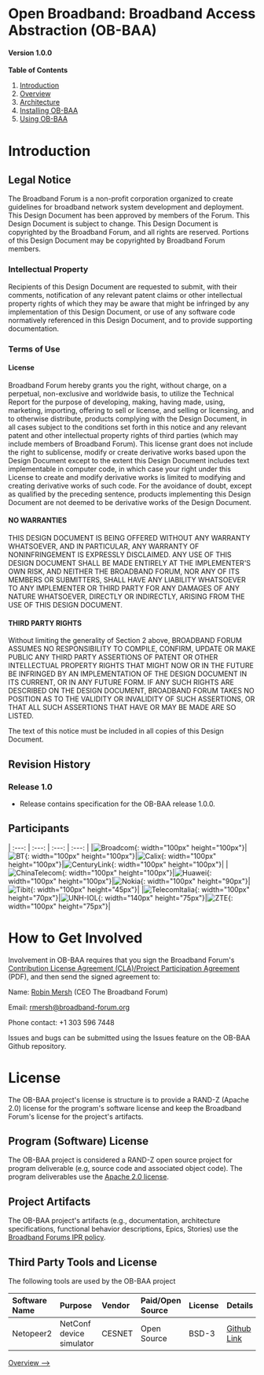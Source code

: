 <h1>Open Broadband: Broadband Access Abstraction (OB-BAA)</h1>
<h4>Version 1.0.0</h4>

**Table of Contents**

1. [Introduction](#introduction)
2. [Overview](./overview/)
3. [Architecture](./architecture/)
4. [Installing OB-BAA](./installing/)
5. [Using OB-BAA](./using/)

# Introduction

<a id="introduction" />

## Legal Notice

  The Broadband Forum is a non-profit corporation organized to create
  guidelines for broadband network system development and deployment.
  This Design Document has been approved by members of the Forum.
  This Design Document is subject to change.  This Design Document
  is copyrighted by the Broadband Forum, and all rights are reserved.
  Portions of this Design Document may be copyrighted by Broadband
  Forum members.

### Intellectual Property

  Recipients of this Design Document are requested to submit, with
  their comments, notification of any relevant patent claims or other
  intellectual property rights of which they may be aware that might
  be infringed by any implementation of this Design Document, or use
  of any software code normatively referenced in this Design Document,
  and to provide supporting documentation.

### Terms of Use

#### License

  Broadband Forum hereby grants you the right, without charge, on a
  perpetual, non-exclusive and worldwide basis, to utilize the Technical
  Report for the purpose of developing, making, having made, using,
  marketing, importing, offering to sell or license, and selling or
  licensing, and to otherwise distribute, products complying with the
  Design Document, in all cases subject to the conditions set forth
  in this notice and any relevant patent and other intellectual
  property rights of third parties (which may include members of
  Broadband Forum).  This license grant does not include the right to
  sublicense, modify or create derivative works based upon the
  Design Document except to the extent this Design Document includes
  text implementable in computer code, in which case your right under
  this License to create and modify derivative works is limited to
  modifying and creating derivative works of such code.  For the
  avoidance of doubt, except as qualified by the preceding sentence,
  products implementing this Design Document are not deemed to be
  derivative works of the Design Document.

#### NO WARRANTIES

  THIS DESIGN DOCUMENT IS BEING OFFERED WITHOUT ANY WARRANTY WHATSOEVER,
  AND IN PARTICULAR, ANY WARRANTY OF NONINFRINGEMENT IS EXPRESSLY
  DISCLAIMED. ANY USE OF THIS DESIGN DOCUMENT SHALL BE MADE ENTIRELY AT
  THE IMPLEMENTER'S OWN RISK, AND NEITHER THE BROADBAND FORUM, NOR ANY
  OF ITS MEMBERS OR SUBMITTERS, SHALL HAVE ANY LIABILITY WHATSOEVER TO
  ANY IMPLEMENTER OR THIRD PARTY FOR ANY DAMAGES OF ANY NATURE WHATSOEVER,
  DIRECTLY OR INDIRECTLY, ARISING FROM THE USE OF THIS DESIGN DOCUMENT.

#### THIRD PARTY RIGHTS

  Without limiting the generality of Section 2 above, BROADBAND FORUM
  ASSUMES NO RESPONSIBILITY TO COMPILE, CONFIRM, UPDATE OR MAKE PUBLIC
  ANY THIRD PARTY ASSERTIONS OF PATENT OR OTHER INTELLECTUAL PROPERTY
  RIGHTS THAT MIGHT NOW OR IN THE FUTURE BE INFRINGED BY AN IMPLEMENTATION
  OF THE DESIGN DOCUMENT IN ITS CURRENT, OR IN ANY FUTURE FORM. IF ANY
  SUCH RIGHTS ARE DESCRIBED ON THE DESIGN DOCUMENT, BROADBAND FORUM
  TAKES NO POSITION AS TO THE VALIDITY OR INVALIDITY OF SUCH ASSERTIONS,
  OR THAT ALL SUCH ASSERTIONS THAT HAVE OR MAY BE MADE ARE SO LISTED.

  The text of this notice must be included in all copies of this
  Design Document.

## Revision History

### Release 1.0

* Release contains specification for the OB-BAA release 1.0.0.


## Participants

| :---: | :---: | :---: | :---: |
|![Broadcom](assets/img/broadcom.png){: width="100px" height="100px"}|![BT](assets/img/bt.png){: width="100px" height="100px"}|![Calix](assets/img/calix.png){: width="100px" height="100px"}|![CenturyLink](assets/img/centurylink.jpg){: width="100px" height="100px"}|
|![ChinaTelecom](assets/img/china-telecom-logo.jpg){: width="100px" height="100px"}|![Huawei](assets/img/huawei.jpg){: width="100px" height="100px"}|![Nokia](assets/img/nokia.png){: width="100px" height="90px"}|![Tibit](assets/img/tibit.png){: width="100px" height="45px"}|
|![TelecomItalia](assets/img/tim.png){: width="100px" height="70px"}|![UNH-IOL](assets/img/iol.png){: width="140px" height="75px"}|![ZTE](assets/img/zte_logo_en.png){: width="100px" height="75px"}|

How to Get Involved
===================

Involvement in OB-BAA requires that you sign the Broadband Forum\'s
[Contribution License Agreement (CLA)/Project Participation
Agreement](https://wiki.broadband-forum.org/download/attachments/37193235/OB-BAA%20CLA%2013Dec2017.pdf?version=1&modificationDate=1516308789992&api=v2)
(PDF), and then send the signed agreement to:

Name: [Robin
Mersh](https://wiki.broadband-forum.org/display/~rmersh@broadband-forum.org)
(CEO The Broadband Forum)

Email: <rmersh@broadband-forum.org>

Phone contact: +1 303 596 7448

Issues and bugs can be submitted using the Issues feature on the OB-BAA
Github repository.

License
=======

The OB-BAA project\'s license is structure is to provide a RAND-Z (Apache 2.0) license for the program\'s
software license and keep the Broadband Forum's license for the project\'s artifacts.

Program (Software) License
-------------------------- 

The OB-BAA project is considered a RAND-Z open source project for
program deliverable (e.g, source code and associated object code). The
program deliverables use the [Apache 2.0
license](http://www.apache.org/licenses/LICENSE-2.0).

Project Artifacts
-----------------

The OB-BAA project\'s artifacts (e.g., documentation, architecture
specifications, functional behavior descriptions, Epics, Stories) use
the [Broadband Forums IPR
policy](https://www.broadband-forum.org/about-the-broadband-forum/the-bbf/intellectual-property).

Third Party Tools and License
-----------------------------
The following tools are used by the OB-BAA project

| Software Name| Purpose | Vendor | Paid/Open Source | License | Details |
| :--- | :--- | :--- | :--- |:--- | :--- |
|Netopeer2|NetConf device simulator|CESNET|Open Source|BSD-3|<a href="https://github.com/CESNET/Netopeer2">Github Link</a>|

[Overview -->](./overview/)
